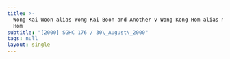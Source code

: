 ```yaml
---
title: >-
  Wong Kai Woon alias Wong Kai Boon and Another v Wong Kong Hom alias Ng Kong
  Hom
subtitle: "[2000] SGHC 176 / 30\_August\_2000"
tags: null
layout: single
---
```


